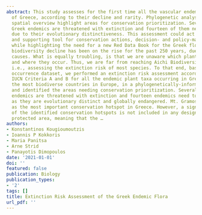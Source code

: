```yaml
---
abstract: This study assesses for the first time all the vascular endemic plant taxa
  of Greece, according to their decline and rarity. Phylogenetic analysis and its
  spatial overview highlight areas for conservation prioritization. Several of the
  Greek endemics are threatened with extinction and fourteen of them need to be prioritized,
  due to their evolutionary distinctiveness. This assessment could act as the baseline
  and supporting tool for conservation actions, decision- and policy-making for biodiversity,
  while highlighting the need for a new Red Data Book for the Greek flora.Human-induced
  biodiversity decline has been on the rise for the past 250 years, due to various
  causes. What is equally troubling, is that we are unaware which plants are threatened
  and where they occur. Thus, we are far from reaching Aichi Biodiversity Target 2,
  i.e., assessing the extinction risk of most species. To that end, based on an extensive
  occurrence dataset, we performed an extinction risk assessment according to the
  IUCN Criteria A and B for all the endemic plant taxa occurring in Greece, one of
  the most biodiverse countries in Europe, in a phylogenetically-informed framework
  and identified the areas needing conservation prioritization. Several of the Greek
  endemics are threatened with extinction and fourteen endemics need to be prioritized,
  as they are evolutionary distinct and globally endangered. Mt. Gramos is identified
  as the most important conservation hotspot in Greece. However, a significant portion
  of the identified conservation hotspots is not included in any designated Greek
  protected area, meaning that the …
authors:
- Konstantinos Kougioumoutzis
- Ioannis P Kokkoris
- Maria Panitsa
- Arne Strid
- Panayotis Dimopoulos
date: '2021-01-01'
doi: ''
featured: false
publication: Biology
publication_types:
- '2'
tags: []
title: Extinction Risk Assessment of the Greek Endemic Flora
url_pdf: ''
---
```

